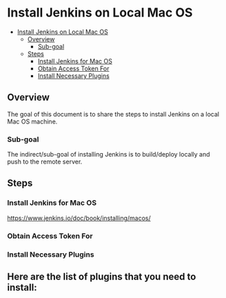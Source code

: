 # Install Jenkins on Local Mac OS

<!-- TOC -->

- [Install Jenkins on Local Mac OS](#install-jenkins-on-local-mac-os)
  - [Overview](#overview)
    - [Sub-goal](#sub-goal)
  - [Steps](#steps)
    - [Install Jenkins for Mac OS](#install-jenkins-for-mac-os)
    - [Obtain Access Token For](#obtain-access-token-for)
    - [Install Necessary Plugins](#install-necessary-plugins)

<!-- /TOC -->


## Overview
The goal of this document is to share the steps to install Jenkins on a local Mac OS machine.

### Sub-goal
The indirect/sub-goal of installing Jenkins is to build/deploy locally and push to the remote server.


## Steps

### Install Jenkins for Mac OS
https://www.jenkins.io/doc/book/installing/macos/


### Obtain Access Token For



### Install Necessary Plugins

Here are the list of plugins that you need to install:
- 
